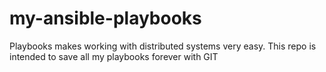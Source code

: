 # my-ansible-playbooks
Playbooks makes working with distributed systems very easy. This repo is intended to save all my playbooks forever with GIT
